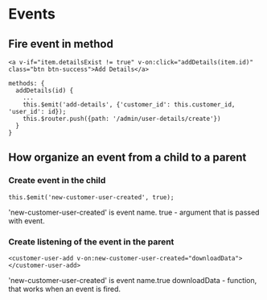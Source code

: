 # Events
## Fire event in method
````
<a v-if="item.detailsExist != true" v-on:click="addDetails(item.id)" class="btn btn-success">Add Details</a>

methods: {
  addDetails(id) {
    ...
    this.$emit('add-details', {'customer_id': this.customer_id, 'user_id': id});
    this.$router.push({path: '/admin/user-details/create'})
  }
}
````
## How organize an event from a child to a parent
### Create event in the child
````
this.$emit('new-customer-user-created', true);
````
'new-customer-user-created' is event name.
true - argument that is passed with event.
### Create listening of the event in the parent
````
<customer-user-add v-on:new-customer-user-created="downloadData"></customer-user-add>
````
'new-customer-user-created' is event name.true
downloadData - function, that works when an event is fired.
